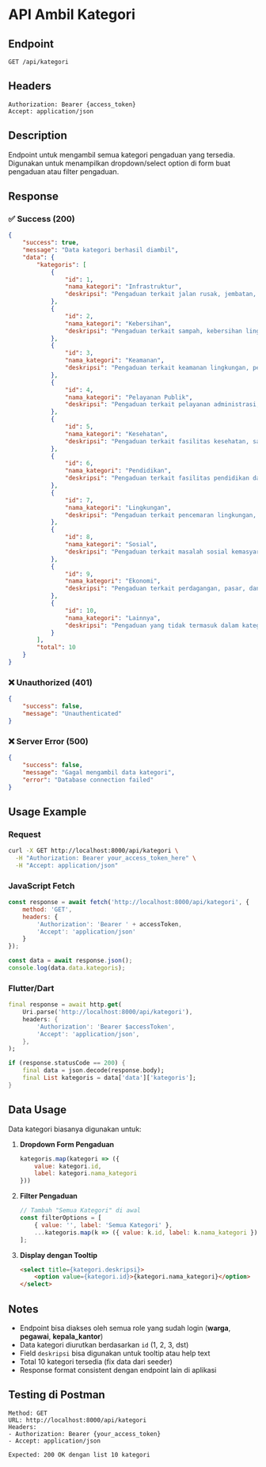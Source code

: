 # API Ambil Kategori

## Endpoint
```
GET /api/kategori
```

## Headers
```
Authorization: Bearer {access_token}
Accept: application/json
```

## Description
Endpoint untuk mengambil semua kategori pengaduan yang tersedia. Digunakan untuk menampilkan dropdown/select option di form buat pengaduan atau filter pengaduan.

## Response

### ✅ Success (200)
```json
{
    "success": true,
    "message": "Data kategori berhasil diambil",
    "data": {
        "kategoris": [
            {
                "id": 1,
                "nama_kategori": "Infrastruktur",
                "deskripsi": "Pengaduan terkait jalan rusak, jembatan, lampu jalan, drainase dan infrastruktur publik lainnya"
            },
            {
                "id": 2,
                "nama_kategori": "Kebersihan",
                "deskripsi": "Pengaduan terkait sampah, kebersihan lingkungan, dan pengelolaan limbah"
            },
            {
                "id": 3,
                "nama_kategori": "Keamanan",
                "deskripsi": "Pengaduan terkait keamanan lingkungan, pencurian, keributan, dan gangguan ketertiban"
            },
            {
                "id": 4,
                "nama_kategori": "Pelayanan Publik",
                "deskripsi": "Pengaduan terkait pelayanan administrasi, birokrasi, dan layanan pemerintahan"
            },
            {
                "id": 5,
                "nama_kategori": "Kesehatan",
                "deskripsi": "Pengaduan terkait fasilitas kesehatan, sanitasi, dan lingkungan tidak sehat"
            },
            {
                "id": 6,
                "nama_kategori": "Pendidikan",
                "deskripsi": "Pengaduan terkait fasilitas pendidikan dan layanan pendidikan publik"
            },
            {
                "id": 7,
                "nama_kategori": "Lingkungan",
                "deskripsi": "Pengaduan terkait pencemaran lingkungan, kerusakan alam, dan konservasi"
            },
            {
                "id": 8,
                "nama_kategori": "Sosial",
                "deskripsi": "Pengaduan terkait masalah sosial kemasyarakatan dan kesejahteraan"
            },
            {
                "id": 9,
                "nama_kategori": "Ekonomi",
                "deskripsi": "Pengaduan terkait perdagangan, pasar, dan kegiatan ekonomi"
            },
            {
                "id": 10,
                "nama_kategori": "Lainnya",
                "deskripsi": "Pengaduan yang tidak termasuk dalam kategori di atas"
            }
        ],
        "total": 10
    }
}
```

### ❌ Unauthorized (401)
```json
{
    "success": false,
    "message": "Unauthenticated"
}
```

### ❌ Server Error (500)
```json
{
    "success": false,
    "message": "Gagal mengambil data kategori",
    "error": "Database connection failed"
}
```

## Usage Example

### Request
```bash
curl -X GET http://localhost:8000/api/kategori \
  -H "Authorization: Bearer your_access_token_here" \
  -H "Accept: application/json"
```

### JavaScript Fetch
```javascript
const response = await fetch('http://localhost:8000/api/kategori', {
    method: 'GET',
    headers: {
        'Authorization': 'Bearer ' + accessToken,
        'Accept': 'application/json'
    }
});

const data = await response.json();
console.log(data.data.kategoris);
```

### Flutter/Dart
```dart
final response = await http.get(
    Uri.parse('http://localhost:8000/api/kategori'),
    headers: {
        'Authorization': 'Bearer $accessToken',
        'Accept': 'application/json',
    },
);

if (response.statusCode == 200) {
    final data = json.decode(response.body);
    final List kategoris = data['data']['kategoris'];
}
```

## Data Usage
Data kategori biasanya digunakan untuk:

1. **Dropdown Form Pengaduan**
   ```javascript
   kategoris.map(kategori => ({
       value: kategori.id,
       label: kategori.nama_kategori
   }))
   ```

2. **Filter Pengaduan**
   ```javascript
   // Tambah "Semua Kategori" di awal
   const filterOptions = [
       { value: '', label: 'Semua Kategori' },
       ...kategoris.map(k => ({ value: k.id, label: k.nama_kategori }))
   ];
   ```

3. **Display dengan Tooltip**
   ```html
   <select title={kategori.deskripsi}>
       <option value={kategori.id}>{kategori.nama_kategori}</option>
   </select>
   ```

## Notes
- Endpoint bisa diakses oleh semua role yang sudah login (**warga**, **pegawai**, **kepala_kantor**)
- Data kategori diurutkan berdasarkan `id` (1, 2, 3, dst)
- Field `deskripsi` bisa digunakan untuk tooltip atau help text
- Total 10 kategori tersedia (fix data dari seeder)
- Response format consistent dengan endpoint lain di aplikasi

## Testing di Postman
```
Method: GET
URL: http://localhost:8000/api/kategori
Headers:
- Authorization: Bearer {your_access_token}
- Accept: application/json

Expected: 200 OK dengan list 10 kategori
```
